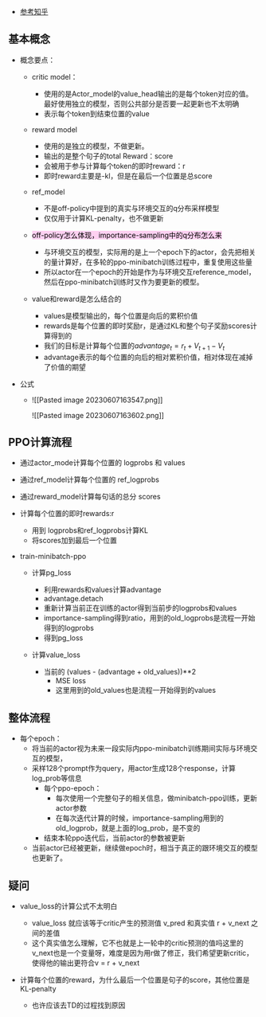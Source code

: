 - [参考知乎](https://zhuanlan.zhihu.com/p/606328992)

## 基本概念
- 概念要点：
	- critic model：
		- 使用的是Actor_model的value_head输出的是每个token对应的值。最好使用独立的模型，否则公共部分是否要一起更新也不太明确
		- 表示每个token到结束位置的value
	- reward model
		- 使用的是独立的模型，不做更新。
		- 输出的是整个句子的total Reward：score
		- 会被用于参与计算每个token的即时reward：r
		- 即时reward主要是-kl，但是在最后一个位置是总score
	- ref_model
		- 不是off-policy中提到的真实与环境交互的q分布采样模型
		- 仅仅用于计算KL-penalty，也不做更新
	- <mark style="background: #FFB8EBA6;">off-policy怎么体现，importance-sampling中的q分布怎么来</mark>
		- 与环境交互的模型，实际用的是上一个epoch下的actor，会先把相关的量计算好，在多轮的ppo-minibatch训练过程中，重复使用这些量
		- 所以actor在一个epoch的开始是作为与环境交互reference_model，然后在ppo-minibatch训练时又作为要更新的模型。

	- value和reward是怎么结合的
		- values是模型输出的，每个位置是向后的累积价值
		- rewards是每个位置的即时奖励r，是通过KL和整个句子奖励scores计算得到的
		- 我们的目标是计算每个位置的$advantage_t = r_t + V_{t+1} - V_t$
		- advantage表示的每个位置的向后的相对累积价值，相对体现在减掉了价值的期望

- 公式
	- ![[Pasted image 20230607163547.png]]


		![[Pasted image 20230607163602.png]]



## PPO计算流程
- 通过actor_mode计算每个位置的 logprobs 和 values
- 通过ref_model计算每个位置的 ref_logprobs
- 通过reward_model计算每句话的总分 scores

- 计算每个位置的即时rewards:r
	- 用到 logprobs和ref_logprobs计算KL
	- 将scores加到最后一个位置

- train-minibatch-ppo
	- 计算pg_loss
		- 利用rewards和values计算advantage
		- advantage.detach
		- 重新计算当前正在训练的actor得到当前步的logprobs和values
		- importance-sampling得到ratio，用到的old_logprobs是流程一开始得到的logprobs
		- 得到pg_loss

	- 计算value_loss
		- 当前的 (values - (advantage + old_values))**2
			- MSE loss
			- 这里用到的old_values也是流程一开始得到的values

  
  

## 整体流程
- 每个epoch：
	- 将当前的actor视为未来一段实际内ppo-minibatch训练期间实际与环境交互的模型，
	- 采样128个prompt作为query，用actor生成128个response，计算log_prob等信息
		- 每个ppo-epoch：
			- 每次使用一个完整句子的相关信息，做minibatch-ppo训练，更新actor参数
			- 在每次迭代计算的时候，importance-sampling用到的old_logprob，就是上面的log_prob，是不变的
		- 结束本轮ppo迭代后，当前actor的参数被更新
	- 当前actor已经被更新，继续做epoch时，相当于真正的跟环境交互的模型也更新了。

  
  
## 疑问

- value_loss的计算公式不太明白
	- value_loss 就应该等于critic产生的预测值 v_pred 和真实值 r + v_next 之间的差值
	- 这个真实值怎么理解，它不也就是上一轮中的critic预测的值吗这里的v_next也是一个变量呀，难度是因为用r做了修正，我们希望更新critic，使得他的输出更符合v = r + v_next


- 计算每个位置的reward，为什么最后一个位置是句子的score，其他位置是KL-penalty
	- 也许应该去TD的过程找到原因